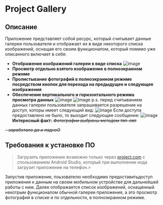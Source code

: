 # Project Gallery
## Описание
Приложение представляет собой ресурс, который считывает данные галереи пользователя и отображает их в виде некоторого списка изображений, 
оснащая его своим функционалом, который помимо уже описанного включает в себя:
- **Отображение изображений галереи в виде списка** 
![image](https://user-images.githubusercontent.com/77580790/159790575-fdaa1f1b-d3db-4b1d-ae61-093965ae03c1.png)
- **Просмотр отдельно взятого изображение в полноэкранном режиме** 
- **Пролистывание фотографий в полноэкранном режиме посредством кнопок для перехода на предыдущее и следующее изображения**
- **Обеспечение вертикального и горизонтального режима просмотра данных**
![image](https://user-images.githubusercontent.com/77580790/159790667-5ab975cc-fa49-448f-a24b-df50cdbfdf15.png)
![image](https://user-images.githubusercontent.com/77580790/159790726-e7bd5264-5134-4b99-a333-5cc20018fc9a.png)
p.s. перед считыванием данных галереи пользователя запрашивается разрешение на доступ, которы имеет следующий вид:
![image](https://user-images.githubusercontent.com/77580790/159787430-238c7536-4e2b-47ce-b87b-ed65e59db968.png)
Если доступа предоставлено не было, то выходит следующее сообщение:
![image](https://user-images.githubusercontent.com/77580790/159787574-6b2d7a8d-8031-44ae-93f7-e06f5e772a8a.png)
**Интересный факт:**
*~~Фотографии выбраны методом тяп-ляп~~*

 *~~- заработало да и ладноО~~*

## Требования к установке ПО
> Загрузить приложение возможно только через [project.com](https://disk.yandex.ru/d/cewxhtU4B4aVtw) с спользованием Android Studio, который при выполнении кода загрузит
приложение на телефон.>

Запустив приложение, поьзователю необходимо предоставитьдоступ приложения к данным на своем мобильном устройстве для дальнейшей работы с ним. Далее отображается список 
изображений, оснащенный некотрым функционалом обычной галереи приложения, а это просмотр фотографий в списке и по отдельности, в полноэкранном режиме.
